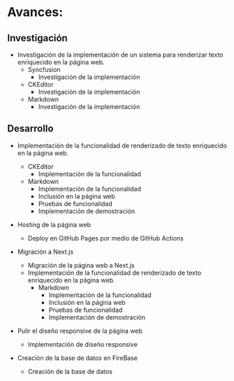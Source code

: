 # Avances:

## Investigación

- Investigación de la implementación de un sistema para renderizar texto enriquecido en la página web.
  - Syncfusion
    - Investigación de la implementación
  - CKEditor
    - Investigación de la implementación
  - Markdown
    - Investigación de la implementación

## Desarrollo

- Implementación de la funcionalidad de renderizado de texto enriquecido en la página web.
  - CKEditor
    - Implementación de la funcionalidad
  - Markdown
    - Implementación de la funcionalidad
    - Inclusión en la página web
    - Pruebas de funcionalidad
    - Implementación de demostración

- Hosting de la página web
  - Deploy en GitHub Pages por medio de GitHub Actions

- Migración a Next.js
  - Migración de la página web a Next.js
  - Implementación de la funcionalidad de renderizado de texto enriquecido en la página web.
    - Markdown
      - Implementación de la funcionalidad
      - Inclusión en la página web
      - Pruebas de funcionalidad
      - Implementación de demostración

- Pulir el diseño responsive de la página web
  - Implementación de diseño responsive

- Creación de la base de datos en FireBase
  - Creación de la base de datos